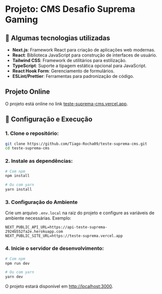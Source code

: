 # Projeto: CMS Desafio Suprema Gaming


## 🚀 Algumas tecnologias utilizadas

- **Next.js**: Framework React para criação de aplicações web modernas.
- **React**: Biblioteca JavaScript para construção de interfaces de usuário.
- **Tailwind CSS**: Framework de utilitários para estilização.
- **TypeScript**: Suporte a tipagem estática opcional para JavaScript.
- **React Hook Form**: Gerenciamento de formulários.
- **ESLint/Prettier**: Ferramentas para padronização de código.

## Projeto Online
O projeto está online no link [teste-suprema-cms.vercel.app](https://teste-suprema-cms.vercel.app).


## 🔧 Configuração e Execução

### 1. Clone o repositório:

```bash
git clone https://github.com/Tiago-Rocha09/teste-suprema-cms.git
cd teste-suprema-cms
```

### 2. Instale as dependências:

```bash
# Com npm
npm install

# Ou com yarn
yarn install
```
### 3. Configuração do Ambiente

Crie um arquivo `.env.local` na raiz do projeto e configure as variáveis de ambiente necessárias. Exemplo:

```env
NEXT_PUBLIC_API_URL=https://api-teste-suprema-2924b552fa2e.herokuapp.com
NEXT_PUBLIC_SITE_URL=https://teste-suprema.vercel.app
```
### 4. Inicie o servidor de desenvolvimento:

```bash
# Com npm
npm run dev

# Ou com yarn
yarn dev
```

O projeto estará disponível em [http://localhost:3000](http://localhost:3000).


